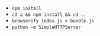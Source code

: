 + `npm install`
+ `cd a && npm install && cd ..`
+ `browserify index.js > bundle.js`
+ `python -m SimpleHTTPServer`

